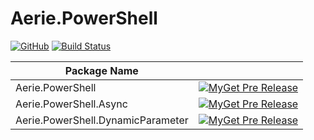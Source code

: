 # Aerie.PowerShell

[![GitHub](https://img.shields.io/github/license/mashape/apistatus.svg)](https://github.com/aetos382/Aerie.PowerShell/blob/master/LICENSE)
[![Build Status](https://dev.azure.com/aerie2/Aerie.PowerShell/_apis/build/status/Aerie.PowerShell)](https://dev.azure.com/aerie2/Aerie.PowerShell/_build/latest?definitionId=5)

|Package Name||
|-|-|
|Aerie.PowerShell|[![MyGet Pre Release](https://img.shields.io/myget/aerie-powershell/vpre/Aerie.PowerShell.svg)](https://www.myget.org/feed/aerie-powershell/package/nuget/Aerie.PowerShell)|
|Aerie.PowerShell.Async|[![MyGet Pre Release](https://img.shields.io/myget/aerie-powershell/vpre/Aerie.PowerShell.Async.svg)](https://www.myget.org/feed/aerie-powershell/package/nuget/Aerie.PowerShell.Async)|
|Aerie.PowerShell.DynamicParameter|[![MyGet Pre Release](https://img.shields.io/myget/aerie-powershell/vpre/Aerie.PowerShell.DynamicParameter.svg)](https://www.myget.org/feed/aerie-powershell/package/nuget/Aerie.PowerShell.DynamicParameter)|
